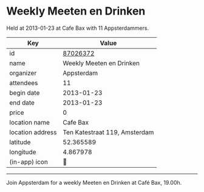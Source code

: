 # Weekly Meeten en Drinken
Held at 2013-01-23 at Cafe Bax with 11 Appsterdammers.
        
|Key|Value
|---|---|
|id|[87026372](https://www.meetup.com/appsterdam/events/87026372/)|
|name|Weekly Meeten en Drinken|
|organizer|Appsterdam|
|attendees|11|
|begin date|2013-01-23|
|end date|2013-01-23|
|price|0|
|location name|Cafe Bax|
|location address|Ten Katestraat 119, Amsterdam|
|latitude|52.365589|
|longitude|4.867978|
|(in-app) icon|🍺|

---

Join Appsterdam for a weekly Meeten en Drinken at Café Bax, 19.00h.


